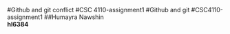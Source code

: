 #Github and git conflict
#CSC 4110-assignment1 
#Github and git
#CSC4110-assignment1
##Humayra Nawshin<br>
**hl6384**
